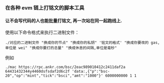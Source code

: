 ### 在各种 evm 链上打铭文的脚本工具
#### 让不会写代码的人也能批量打铭文, 再一次站在同一起跑线上.
使用以下命令格式来执行二进制文件：

```shell
./对应的二进制文件 "换成你的节点" "换成你的私钥" '铭文的格式' "换成你要改的 gas,单位是 wei" "换成你要打的总量" "换成休息的间隔,单位是毫秒"
```

例如
```shell
./mac https://rpc.ankr.com/bsc/2eac989010412c2411daf2a 64431432344y4460dsfsdaf2d6c2f 'data:,{"p":"bsc-20","op":"mint","tick":"bsci","amt":"1000"}' 6000000000 1 1

```